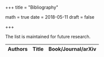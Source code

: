 +++
title = "Bibliography"

math = true
date = 2018-05-11
draft = false

+++

The list is maintained for future research.

**Authors** | **Title** | **Book/Journal/arXiv**
--- | --- | ---